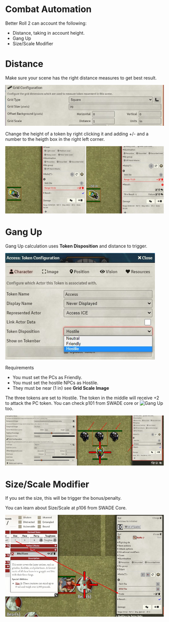 # Combat Automation
Better Roll 2 can account the following:
- Distance, taking in account height.
- Gang Up
- Size/Scale Modifier

# Distance
Make sure your scene has the right distance measures to get best result.

![Grid Scale](img/combatautomation02.jpg)

Change the height of a token by right clicking it and adding +/- and a number to the heigth box in the right left corner.

![Distance with height example](img/combatautomation04.jpg)

# Gang Up
Gang Up calculation uses **Token Disposition** and distance to trigger.

![Token Disposition](img/combatautomation01.jpg)

Requirements
- You must set the PCs as Friendly.
- You must set the hostile NPCs as Hostile.
- They must be near (1 in) see **Grid Scale Image**

The three tokens are set to Hostile. The token in the middle will receive +2 to attack the PC token. You can check p101 from SWADE core or ![Gang Up](https://www.pegforum.com/forum/savage-worlds/official-answers-on-core-rules/51683-about-gang-up) too.

![Gang Up](img/combatautomation03.jpg)

# Size/Scale Modifier
If you set the size, this will be trigger the bonus/penalty.

 You can learn about Size/Scale at p106 from SWADE Core.

![Size/Scale Example](img/combatautomation05.jpg)
